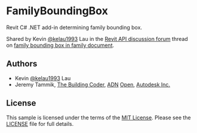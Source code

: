 # FamilyBoundingBox

Revit C# .NET add-in determining family bounding box.

Shared by Kevin [@kelau1993](https://forums.autodesk.com/t5/user/viewprofilepage/user-id/4517553) Lau in
the [Revit API discussion forum](http://forums.autodesk.com/t5/revit-api-forum/bd-p/160) thread
on [family bounding box in family document](https://forums.autodesk.com/t5/revit-api-forum/family-boundingbox-in-family-document/m-p/6946049).


## Authors

- Kevin [@kelau1993](https://forums.autodesk.com/t5/user/viewprofilepage/user-id/4517553) Lau
- Jeremy Tammik,
[The Building Coder](http://thebuildingcoder.typepad.com),
[ADN](http://www.autodesk.com/adn)
[Open](http://www.autodesk.com/adnopen),
[Autodesk Inc.](http://www.autodesk.com)


## License

This sample is licensed under the terms of the [MIT License](http://opensource.org/licenses/MIT).
Please see the [LICENSE](LICENSE) file for full details.
